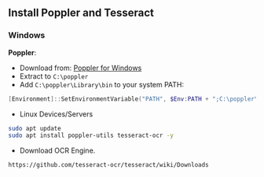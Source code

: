 ## Install Poppler and Tesseract

### Windows

**Poppler**:

- Download from: [Poppler for Windows](https://github.com/oschwartz10612/poppler-windows/releases/)
- Extract to `C:\poppler`
- Add `C:\poppler\Library\bin` to your system PATH:

```powershell
[Environment]::SetEnvironmentVariable("PATH", $Env:PATH + ";C:\poppler\Library\bin", [EnvironmentVariableTarget]::Machine)
```

- Linux Devices/Servers
```bash
sudo apt update
sudo apt install poppler-utils tesseract-ocr -y
```
- Download OCR Engine.
```url
https://github.com/tesseract-ocr/tesseract/wiki/Downloads
```


